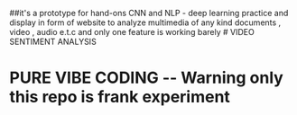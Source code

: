 ##it's a prototype for hand-ons CNN and NLP - deep learning practice and display in form of website to analyze multimedia of any kind documents , video , audio e.t.c 
and only one feature is working barely # VIDEO SENTIMENT ANALYSIS
# PURE VIBE CODING -- Warning only this repo is frank experiment 
